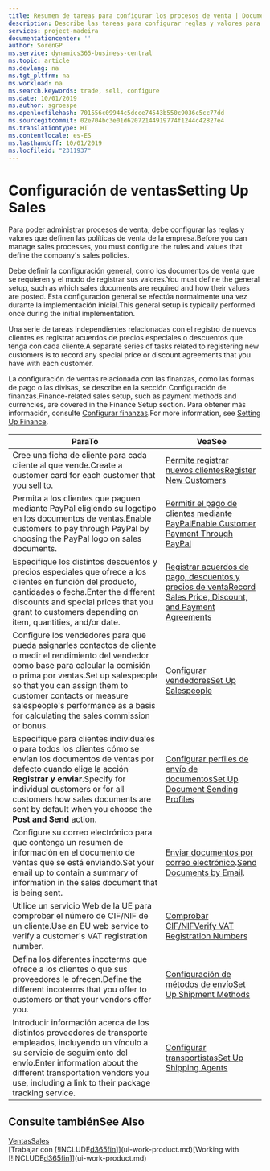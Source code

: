 ```yaml
---
title: Resumen de tareas para configurar los procesos de venta | Documentos de Microsoft
description: Describe las tareas para configurar reglas y valores para definir las directivas y los procesos de ventas.
services: project-madeira
documentationcenter: ''
author: SorenGP
ms.service: dynamics365-business-central
ms.topic: article
ms.devlang: na
ms.tgt_pltfrm: na
ms.workload: na
ms.search.keywords: trade, sell, configure
ms.date: 10/01/2019
ms.author: sgroespe
ms.openlocfilehash: 701556c09944c5dcce74543b550c9036c5cc77dd
ms.sourcegitcommit: 02e704bc3e01d62072144919774f1244c42827e4
ms.translationtype: HT
ms.contentlocale: es-ES
ms.lasthandoff: 10/01/2019
ms.locfileid: "2311937"
---
```

# <a name="setting-up-sales"></a><span data-ttu-id="b22ee-103">Configuración de ventas</span><span class="sxs-lookup"><span data-stu-id="b22ee-103">Setting Up Sales</span></span>
<span data-ttu-id="b22ee-104">Para poder administrar procesos de venta, debe configurar las reglas y valores que definen las políticas de venta de la empresa.</span><span class="sxs-lookup"><span data-stu-id="b22ee-104">Before you can manage sales processes, you must configure the rules and values that define the company's sales policies.</span></span>

<span data-ttu-id="b22ee-105">Debe definir la configuración general, como los documentos de venta que se requieren y el modo de registrar sus valores.</span><span class="sxs-lookup"><span data-stu-id="b22ee-105">You must define the general setup, such as which sales documents are required and how their values are posted.</span></span> <span data-ttu-id="b22ee-106">Esta configuración general se efectúa normalmente una vez durante la implementación inicial.</span><span class="sxs-lookup"><span data-stu-id="b22ee-106">This general setup is typically performed once during the initial implementation.</span></span>

<span data-ttu-id="b22ee-107">Una serie de tareas independientes relacionadas con el registro de nuevos clientes es registrar acuerdos de precios especiales o descuentos que tenga con cada cliente.</span><span class="sxs-lookup"><span data-stu-id="b22ee-107">A separate series of tasks related to registering new customers is to record any special price or discount agreements that you have with each customer.</span></span>

<span data-ttu-id="b22ee-108">La configuración de ventas relacionada con las finanzas, como las formas de pago o las divisas, se describe en la sección Configuración de finanzas.</span><span class="sxs-lookup"><span data-stu-id="b22ee-108">Finance-related sales setup, such as payment methods and currencies, are covered in the Finance Setup section.</span></span> <span data-ttu-id="b22ee-109">Para obtener más información, consulte [Configurar finanzas](finance-setup-finance.md).</span><span class="sxs-lookup"><span data-stu-id="b22ee-109">For more information, see [Setting Up Finance](finance-setup-finance.md).</span></span>

| <span data-ttu-id="b22ee-110">Para</span><span class="sxs-lookup"><span data-stu-id="b22ee-110">To</span></span> | <span data-ttu-id="b22ee-111">Vea</span><span class="sxs-lookup"><span data-stu-id="b22ee-111">See</span></span> |
| --- | --- |
| <span data-ttu-id="b22ee-112">Cree una ficha de cliente para cada cliente al que vende.</span><span class="sxs-lookup"><span data-stu-id="b22ee-112">Create a customer card for each customer that you sell to.</span></span> |[<span data-ttu-id="b22ee-113">Permite registrar nuevos clientes</span><span class="sxs-lookup"><span data-stu-id="b22ee-113">Register New Customers</span></span>](sales-how-register-new-customers.md) |
| <span data-ttu-id="b22ee-114">Permita a los clientes que paguen mediante PayPal eligiendo su logotipo en los documentos de ventas.</span><span class="sxs-lookup"><span data-stu-id="b22ee-114">Enable customers to pay through PayPal by choosing the PayPal logo on sales documents.</span></span> |[<span data-ttu-id="b22ee-115">Permitir el pago de clientes mediante PayPal</span><span class="sxs-lookup"><span data-stu-id="b22ee-115">Enable Customer Payment Through PayPal</span></span>](sales-how-enable-payment-service-extensions.md) |
| <span data-ttu-id="b22ee-116">Especifique los distintos descuentos y precios especiales que ofrece a los clientes en función del producto, cantidades o fecha.</span><span class="sxs-lookup"><span data-stu-id="b22ee-116">Enter the different discounts and special prices that you grant to customers depending on item, quantities, and/or date.</span></span> |[<span data-ttu-id="b22ee-117">Registrar acuerdos de pago, descuentos y precios de venta</span><span class="sxs-lookup"><span data-stu-id="b22ee-117">Record Sales Price, Discount, and Payment Agreements</span></span>](sales-how-record-sales-price-discount-payment-agreements.md) |
| <span data-ttu-id="b22ee-118">Configure los vendedores para que pueda asignarles contactos de cliente o medir el rendimiento del vendedor como base para calcular la comisión o prima por ventas.</span><span class="sxs-lookup"><span data-stu-id="b22ee-118">Set up salespeople so that you can assign them to customer contacts or measure salespeople's performance as a basis for calculating the sales commission or bonus.</span></span> |[<span data-ttu-id="b22ee-119">Configurar vendedores</span><span class="sxs-lookup"><span data-stu-id="b22ee-119">Set Up Salespeople</span></span>](sales-how-setup-salespeople.md) |
| <span data-ttu-id="b22ee-120">Especifique para clientes individuales o para todos los clientes cómo se envían los documentos de ventas por defecto cuando elige la acción **Registrar y enviar**.</span><span class="sxs-lookup"><span data-stu-id="b22ee-120">Specify for individual customers or for all customers how sales documents are sent by default when you choose the **Post and Send** action.</span></span> |[<span data-ttu-id="b22ee-121">Configurar perfiles de envío de documentos</span><span class="sxs-lookup"><span data-stu-id="b22ee-121">Set Up Document Sending Profiles</span></span>](sales-how-setup-document-send-profiles.md) |
| <span data-ttu-id="b22ee-122">Configure su correo electrónico para que contenga un resumen de información en el documento de ventas que se está enviando.</span><span class="sxs-lookup"><span data-stu-id="b22ee-122">Set your email up to contain a summary of information in the sales document that is being sent.</span></span> |<span data-ttu-id="b22ee-123">[Enviar documentos por correo electrónico](ui-how-send-documents-email.md).</span><span class="sxs-lookup"><span data-stu-id="b22ee-123">[Send Documents by Email](ui-how-send-documents-email.md).</span></span> |
|<span data-ttu-id="b22ee-124">Utilice un servicio Web de la UE para comprobar el número de CIF/NIF de un cliente.</span><span class="sxs-lookup"><span data-stu-id="b22ee-124">Use an EU web service to verify a customer's VAT registration number.</span></span>|[<span data-ttu-id="b22ee-125">Comprobar CIF/NIF</span><span class="sxs-lookup"><span data-stu-id="b22ee-125">Verify VAT Registration Numbers</span></span>](finance-setup-vat.md)|
|<span data-ttu-id="b22ee-126">Defina los diferentes incoterms que ofrece a los clientes o que sus proveedores le ofrecen.</span><span class="sxs-lookup"><span data-stu-id="b22ee-126">Define the different incoterms that you offer to customers or that your vendors offer you.</span></span>|[<span data-ttu-id="b22ee-127">Configuración de métodos de envío</span><span class="sxs-lookup"><span data-stu-id="b22ee-127">Set Up Shipment Methods</span></span>](sales-how-set-up-shipment-methods.md)|
|<span data-ttu-id="b22ee-128">Introducir información acerca de los distintos proveedores de transporte empleados, incluyendo un vínculo a su servicio de seguimiento del envío.</span><span class="sxs-lookup"><span data-stu-id="b22ee-128">Enter information about the different transportation vendors you use, including a link to their package tracking service.</span></span>|[<span data-ttu-id="b22ee-129">Configurar transportistas</span><span class="sxs-lookup"><span data-stu-id="b22ee-129">Set Up Shipping Agents</span></span>](sales-how-to-set-up-shipping-agents.md)|

## <a name="see-also"></a><span data-ttu-id="b22ee-130">Consulte también</span><span class="sxs-lookup"><span data-stu-id="b22ee-130">See Also</span></span>
[<span data-ttu-id="b22ee-131">Ventas</span><span class="sxs-lookup"><span data-stu-id="b22ee-131">Sales</span></span>](sales-manage-sales.md)  
<span data-ttu-id="b22ee-132">[Trabajar con [!INCLUDE[d365fin](includes/d365fin_md.md)]](ui-work-product.md)</span><span class="sxs-lookup"><span data-stu-id="b22ee-132">[Working with [!INCLUDE[d365fin](includes/d365fin_md.md)]](ui-work-product.md)</span></span>
